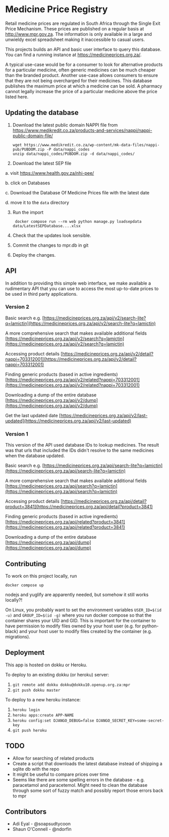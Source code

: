 Medicine Price Registry
=======================

Retail medicine prices are regulated in South Africa through the Single Exit Price Mechanism. These prices are published on a regular basis at http://www.mpr.gov.za. The information is only available in a large and unwieldy excel spreadsheet making it inaccessible to casual users.

This projects builds an API and basic user interface to query this database. You can find a running instance at https://medicineprices.org.za/.

A typical use-case would be for a consumer to look for alternative products for a particular medicine, often generic medicines can be much cheaper than the branded product.
Another use-case allows consumers to ensure that they are not being overcharged for their medicines. This database publishes the maximum price at which a medicine can be sold. A pharmacy cannot legally increase the price of a particular medicine above the price listed here.


Updating the database
---------------------

1. Download the latest public domain NAPPI file from https://www.medikredit.co.za/products-and-services/nappi/nappi-public-domain-file/

       wget https://www.medikredit.co.za/wp-content/mk-data-files/nappi-pub/PUBDOM.zip -P data/nappi_codes
       unzip data/nappi_codes/PUBDOM.zip -d data/nappi_codes/

2. Download the latest SEP file

  a. visit https://www.health.gov.za/nhi-pee/

  b. click on Databases

  c. Download the Database Of Medicine Prices file with the latest date

  d. move it to the `data` directory

3. Run the import

        docker compose run --rm web python manage.py loadsepdata data/LatestSEPDatabase....xlsx

4. Check that the updates look sensible.

5. Commit the changes to mpr.db in git

6. Deploy the changes.


API
---

In addition to providing this simple web interface, we make available a rudimentary API that you can use to access the most up-to-date prices to be used in third party applications.

### Version 2
Basic search e.g.
[https://medicineprices.org.za/api/v2/search-lite?q=lamictin](https://medicineprices.org.za/api/v2/search-lite?q=lamictin)

A more comprehensive search that makes available additional fields
[https://medicineprices.org.za/api/v2/search?q=lamictin](https://medicineprices.org.za/api/v2/search?q=lamictin)

Accessing product details
[https://medicineprices.org.za/api/v2/detail?nappi=703312001](https://medicineprices.org.za/api/v2/detail?nappi=703312001)

Finding generic products (based in active ingredients)
[https://medicineprices.org.za/api/v2/related?nappi=703312001](https://medicineprices.org.za/api/v2/related?nappi=703312001)

Downloading a dump of the entire database
[https://medicineprices.org.za/api/v2/dump](https://medicineprices.org.za/api/v2/dump)

Get the last updated date
[https://medicineprices.org.za/api/v2/last-updated](https://medicineprices.org.za/api/v2/last-updated)

### Version 1
This version of the API used database IDs to lookup medicines. The result was that urls that included the IDs didn't resolve to the same medicines when the database updated.


Basic search e.g.
[https://medicineprices.org.za/api/search-lite?q=lamictin](https://medicineprices.org.za/api/search-lite?q=lamictin)

A more comprehensive search that makes available additional fields
[https://medicineprices.org.za/api/search?q=lamictin](https://medicineprices.org.za/api/search?q=lamictin)

Accessing product details
[https://medicineprices.org.za/api/detail?product=3841](https://medicineprices.org.za/api/detail?product=3841)

Finding generic products (based in active ingredients)
[https://medicineprices.org.za/api/related?product=3841](https://medicineprices.org.za/api/related?product=3841)

Downloading a dump of the entire database
[https://medicineprices.org.za/api/dump](https://medicineprices.org.za/api/dump)


Contributing
------------

To work on this project locally, run

    docker compose up

nodejs and yuglify are apparently needed, but somehow it still works locally?!

On Linux, you probably want to set the environment variables `USER_ID=$(id -u)`
and `GROUP_ID=$(id -g)` where you run docker compose so that the container
shares your UID and GID. This is important for the container to have permission
to modify files owned by your host user (e.g. for python-black) and your host
user to modify files created by the container (e.g. migrations).


Deployment
----------

This app is hosted on dokku or Heroku.

To deploy to an existing dokku (or heroku) server:

1. `git remote add dokku dokku@dokku10.openup.org.za:mpr`
2. `git push dokku master`

To deploy to a new heroku instance:

1. `heroku login`
2. `heroku apps:create APP-NAME`
3. `heroku config:set DJANGO_DEBUG=false DJANGO_SECRET_KEY=some-secret-key`
4. `git push heroku`


TODO
----

* Allow for searching of related products
* Create a script that downloads the latest database instead of shipping a sqlite db with the repo
* It might be useful to compare prices over time
* Seems like there are some spelling errors in the database - e.g. paracetamol and paracetemol. Might need to clean the database through some sort of fuzzy match and possibly report those errors back to mpr


Contributors
------------

- Adi Eyal - @soapsudtycoon
- Shaun O'Connell - @ndorfin
